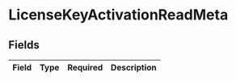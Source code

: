 # LicenseKeyActivationReadMeta


## Fields

| Field       | Type        | Required    | Description |
| ----------- | ----------- | ----------- | ----------- |